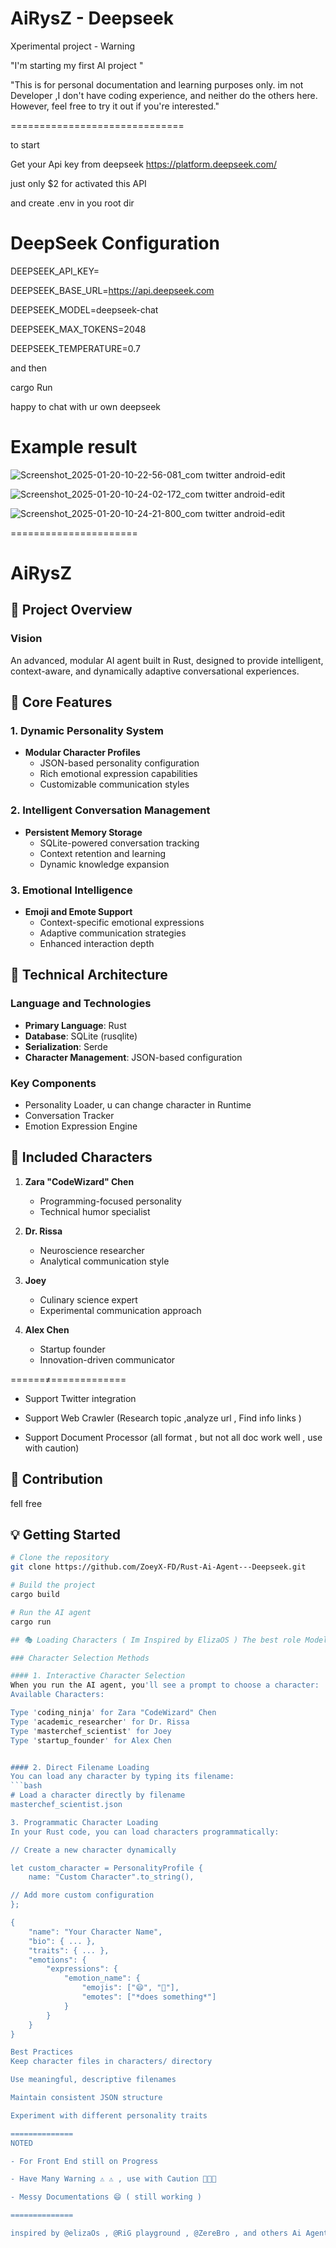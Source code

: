 # AiRysZ - Deepseek 

Xperimental project - Warning 

"I'm starting my first AI project "

"This is for personal documentation and learning purposes only. im not Developer ,I don't have coding experience, and neither do the others here. However, feel free to try it out if you're interested."

==============================

to start 

Get your Api key from deepseek 
https://platform.deepseek.com/

just only $2 for activated this API

and create .env in you root dir

# DeepSeek Configuration 
DEEPSEEK_API_KEY=

DEEPSEEK_BASE_URL=https://api.deepseek.com

DEEPSEEK_MODEL=deepseek-chat

DEEPSEEK_MAX_TOKENS=2048

DEEPSEEK_TEMPERATURE=0.7

and then 

cargo Run 

happy to chat with ur own deepseek 

# Example result 

![Screenshot_2025-01-20-10-22-56-081_com twitter android-edit](https://github.com/user-attachments/assets/3fe5c782-f4d1-443d-b9d4-52b84b2f4d13)

![Screenshot_2025-01-20-10-24-02-172_com twitter android-edit](https://github.com/user-attachments/assets/25beeb4b-c723-4b50-ae99-cd6e743d4d00)

![Screenshot_2025-01-20-10-24-21-800_com twitter android-edit](https://github.com/user-attachments/assets/cc4b810a-4cc1-47db-b11a-fd24a63b0026)

======================

# AiRysZ

## 🚀 Project Overview

### Vision
An advanced, modular AI agent built in Rust, designed to provide intelligent, context-aware, and dynamically adaptive conversational experiences.

## 🧠 Core Features

### 1. Dynamic Personality System
- **Modular Character Profiles**
  - JSON-based personality configuration
  - Rich emotional expression capabilities
  - Customizable communication styles

### 2. Intelligent Conversation Management
- **Persistent Memory Storage**
  - SQLite-powered conversation tracking
  - Context retention and learning
  - Dynamic knowledge expansion

### 3. Emotional Intelligence
- **Emoji and Emote Support**
  - Context-specific emotional expressions
  - Adaptive communication strategies
  - Enhanced interaction depth

## 🔧 Technical Architecture

### Language and Technologies
- **Primary Language**: Rust
- **Database**: SQLite (rusqlite)
- **Serialization**: Serde
- **Character Management**: JSON-based configuration

### Key Components
- Personality Loader, u can change character in Runtime 
- Conversation Tracker
- Emotion Expression Engine

## 👥 Included Characters
1. **Zara "CodeWizard" Chen**
   - Programming-focused personality
   - Technical humor specialist

2. **Dr. Rissa**
   - Neuroscience researcher
   - Analytical communication style

3. **Joey**
   - Culinary science expert
   - Experimental communication approach

4. **Alex Chen**
   - Startup founder
   - Innovation-driven communicator
  
======≠=============

- Support Twitter integration

- Support Web Crawler
(Research topic ,analyze url , Find info links ) 

- Support Document Processor
  (all format , but not all doc work well , use with caution) 

## 🤝 Contribution
fell free  

## 💡 Getting Started
```bash
# Clone the repository
git clone https://github.com/ZoeyX-FD/Rust-Ai-Agent---Deepseek.git

# Build the project
cargo build

# Run the AI agent
cargo run

## 🎭 Loading Characters ( Im Inspired by ElizaOS ) The best role Model

### Character Selection Methods

#### 1. Interactive Character Selection
When you run the AI agent, you'll see a prompt to choose a character:
Available Characters:

Type 'coding_ninja' for Zara "CodeWizard" Chen
Type 'academic_researcher' for Dr. Rissa
Type 'masterchef_scientist' for Joey
Type 'startup_founder' for Alex Chen


#### 2. Direct Filename Loading
You can load any character by typing its filename:
```bash
# Load a character directly by filename
masterchef_scientist.json

3. Programmatic Character Loading
In your Rust code, you can load characters programmatically:

// Create a new character dynamically

let custom_character = PersonalityProfile {
    name: "Custom Character".to_string(),

// Add more custom configuration
};

{
    "name": "Your Character Name",
    "bio": { ... },
    "traits": { ... },
    "emotions": {
        "expressions": {
            "emotion_name": {
                "emojis": ["😄", "🚀"],
                "emotes": ["*does something*"]
            }
        }
    }
}

Best Practices
Keep character files in characters/ directory

Use meaningful, descriptive filenames

Maintain consistent JSON structure

Experiment with different personality traits

==============
NOTED

- For Front End still on Progress

- Have Many Warning ⚠️ ⚠️ , use with Caution 🫡🫡🙏

- Messy Documentations 😄 ( still working ) 

==============

inspired by @elizaOs , @RiG playground , @ZereBro , and others Ai Agentz , 2025 is years Of Ai Agent , lets go 🔥 🔥
